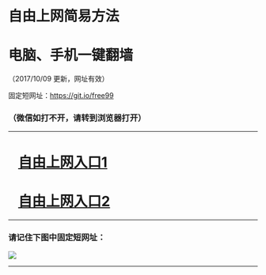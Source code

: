﻿# 自由上网简易方法

# 电脑、手机一键翻墙

（2017/10/09 更新，网址有效）

固定短网址：https://git.io/free99

### （微信如打不开，请转到浏览器打开）


***





# &nbsp;&nbsp; <a href="http://ft78723714.fwq-tz-1001.info/fwqtz01.html?t=10090019054 " target="_blank">自由上网入口1</a>
# &nbsp;&nbsp; <a href="http://ft90851263.fwq-tz-1002.info/fwqtz02.html?t=10090011440 " target="_blank">自由上网入口2</a>
***

### 请记住下图中固定短网址：

<img src="https://s3-us-west-2.amazonaws.com/fwq-1001/yjfq-20170905okok.png" /> 


***

